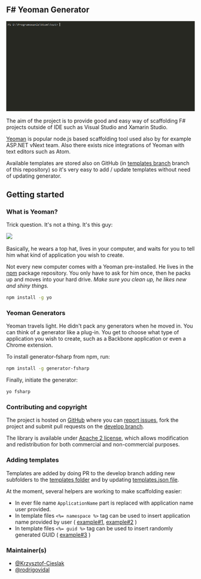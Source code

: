 ## F# Yeoman Generator

![](https://raw.githubusercontent.com/Krzysztof-Cieslak/generator-fsharp/develop/gif/demo.gif)

The aim of the project is to provide good and easy way of scaffolding F# projects outside of IDE such as Visual Studio and Xamarin Studio.

[Yeoman](http://yeoman.io/) is popular node.js based scaffolding tool used also by for example ASP.NET vNext team. Also there exists nice integrations of Yeoman with text editors such as Atom.

Available templates are stored also on GitHub (in [templates branch](https://github.com/fsprojects/generator-fsharp/tree/templates) branch of this repository) so it's very easy to add / update templates without need of updating generator.

## Getting started

### What is Yeoman?

Trick question. It's not a thing. It's this guy:

![](http://i.imgur.com/JHaAlBJ.png)

Basically, he wears a top hat, lives in your computer, and waits for you to tell him what kind of application you wish to create.

Not every new computer comes with a Yeoman pre-installed. He lives in the [npm](https://npmjs.org) package repository. You only have to ask for him once, then he packs up and moves into your hard drive. *Make sure you clean up, he likes new and shiny things.*

```bash
npm install -g yo
```

### Yeoman Generators

Yeoman travels light. He didn't pack any generators when he moved in. You can think of a generator like a plug-in. You get to choose what type of application you wish to create, such as a Backbone application or even a Chrome extension.

To install generator-fsharp from npm, run:

```bash
npm install -g generator-fsharp
```

Finally, initiate the generator:

```bash
yo fsharp
```

### Contributing and copyright

The project is hosted on [GitHub](https://github.com/fsprojects/generator-fsharp) where you can [report issues](https://github.com/fsprojects/generator-fsharp/issues), fork
the project and submit pull requests on the [develop branch](https://github.com/fsprojects/generator-fsharp/tree/develop).

The library is available under [Apache 2 license](https://github.com/fsprojects/generator-fsharp/blob/master/LICENSE.md), which allows modification and
redistribution for both commercial and non-commercial purposes.

### Adding templates

Templates are added by doing PR to the develop branch adding new subfolders to the [templates folder](https://github.com/fsprojects/generator-fsharp/tree/develop/templates) and by updating [templates.json file](https://github.com/Krzysztof-Cieslak/generator-fsharp/blob/develop/templates/templates.json).

At the moment, several helpers are working to make scaffolding easier:
* In ever file name `ApplicationName` part is replaced with application name user provided.
* In template files `<%= namespace %>` tag can be used to insert application name provided by user ( [example#1](https://github.com/fsprojects/generator-fsharp/blob/develop/templates/classlib/ApplicationName.fs#L3), [example#2](https://github.com/fsprojects/generator-fsharp/blob/develop/templates/classlib/ApplicationName.fsproj#L10) )
* In template files `<%= guid %>` tag can be used to insert randomly generated GUID ( [example#3](https://github.com/Krzysztof-Cieslak/generator-fsharp/blob/develop/templates/classlib/ApplicationName.fsproj#L8) )

### Maintainer(s)

- [@Krzysztof-Cieslak](https://github.com/Krzysztof-Cieslak)
- [@rodrigovidal](https://github.com/rodrigovidal)
